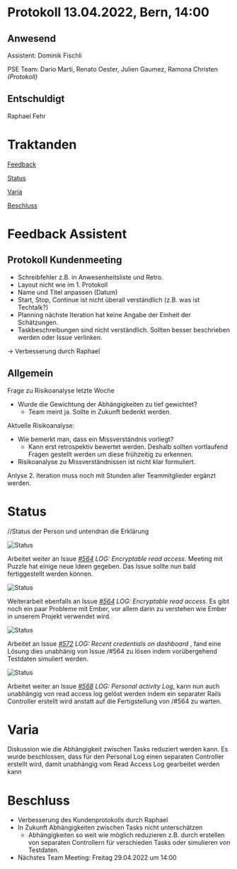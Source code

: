 # Protokoll 13.04.2022, Bern, 14:00 
## Anwesend 
Assistent: Dominik Fischli

PSE Team: Dario Marti, Renato Oester, Julien Gaumez, Ramona Christen _(Protokoll)_
## Entschuldigt
Raphael Fehr
# Traktanden

[Feedback](#feedback-assistent) 

[Status](#status)

[Varia](#varia)

[Beschluss](#beschluss)

# Feedback Assistent

## Protokoll Kundenmeeting
* Schreibfehler z.B. in Anwesenheitsliste und Retro.
* Layout nicht wie im 1. Protokoll
* Name und Titel anpassen (Datum)
* Start, Stop, Continue ist nicht überall verständlich (z.B. was ist Techtalk?)
* Planning nächste Iteration hat keine Angabe der Einheit der Schätzungen.
* Taskbeschreibungen sind nicht verständlich. Sollten besser beschrieben werden oder Issue verlinken.


-> Verbesserung durch Raphael 
## Allgemein
Frage zu Risikoanalyse letzte Woche
* Wurde die Gewichtung der Abhängigkeiten zu tief gewichtet? 
  * Team meint ja. Sollte in Zukunft bedenkt werden.


Aktuelle Risikoanalyse: 
* Wie bemerkt man, dass ein Missverständnis vorliegt?
  * Kann erst retrospektiv bewertet werden. Deshalb sollten vortlaufend Fragen gestellt werden um diese frühzeitig zu erkennen.
* Risikoanalyse zu Missverständnissen ist nicht klar formuliert.


Anlyse 2. Iteration muss noch mit Stunden aller Teammitglieder ergänzt werden.

# Status
//Status der Person und untendran die Erklärung 

![Status](https://img.shields.io/badge/Ramona_Christen-green-green)

Arbeitet weiter an Issue _[#564](https://github.com/puzzle/cryptopus/issues/564) LOG: Encryptable read access_. Meeting mit Puzzle hat einige neue Ideen gegeben. Das Issue sollte nun bald fertiggestellt werden können.

![Status](https://img.shields.io/badge/Dario_Marti-green-green)

Weiterarbeit ebenfalls an Issue _[#564](https://github.com/puzzle/cryptopus/issues/564) LOG: Encryptable read access_. Es gibt noch ein paar Probleme mit Ember, vor allem darin zu verstehen wie Ember in unserem Projekt verwendet wird.

![Status](https://img.shields.io/badge/Renat_Oester-green-green)

Arbeitet an Issue _[#572](https://github.com/puzzle/cryptopus/issues/572) LOG: Recent credentials on dashboard_ , fand eine Lösung dies unabhänig von Issue /#564 zu lösen indem vorübergehend Testdaten simuliert werden.

![Status](https://img.shields.io/badge/Julien_Gaumez-green-green)

Arbeitet weiter an Issue _[#568](https://github.com/puzzle/cryptopus/issues/568) LOG: Personal activity Log_, kann nun auch unabhängig von read access log gelöst werden indem ein separater Rails Controller erstellt wird anstatt auf die Fertigstellung von /#564 zu warten.

# Varia 
Diskussion wie die Abhängigkeit zwischen Tasks reduziert werden kann. Es wurde beschlossen, dass für den Personal Log einen separaten Controller erstellt wird, damit unabhängig vom Read Access Log gearbeitet werden kann


# Beschluss 
* Verbesserung des Kundenprotokolls durch Raphael
* In Zukunft Abhängigkeiten zwischen Tasks nicht unterschätzen
  * Abhängigkeiten so weit wie möglich reduzieren z.B. durch erstellen von separaten Controllern für verschieden Tasks oder simulieren von Testdaten. 
* Nächstes Team Meeting: Freitag 29.04.2022 um 14:00

